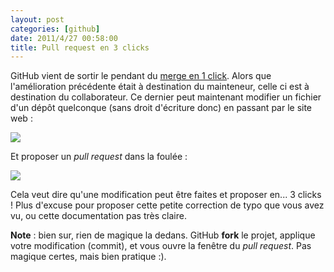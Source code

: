 ```yaml
---
layout: post
categories: [github]
date: 2011/4/27 00:58:00
title: Pull request en 3 clicks
---
```


GitHub vient de sortir le pendant du [merge en 1 click](http://blog.gitfr.net/post/4930259268/merge-en-un-click). Alors que l'amélioration précédente était à destination du mainteneur, celle ci est à destination du collaborateur. Ce dernier peut maintenant modifier un fichier d'un dépôt quelconque (sans droit d'écriture donc) en passant par le site web :

![](http://media.tumblr.com/tumblr_lka7o4sTe81qdkaiq.png)

Et proposer un *pull request* dans la foulée :

![](http://media.tumblr.com/tumblr_lka7qqRc3L1qdkaiq.png)

Cela veut dire qu'une modification peut être faites et proposer en... 3 clicks ! Plus d'excuse pour proposer cette petite correction de typo que vous avez vu, ou cette documentation pas très claire. 

**Note** : bien sur, rien de magique la dedans. GitHub **fork** le projet, applique votre modification (commit), et vous ouvre la fenêtre du *pull request*. Pas magique certes, mais bien pratique :).
